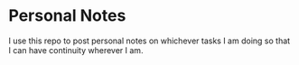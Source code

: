 # Personal Notes

I use this repo to post personal notes on whichever tasks I am doing so that I can have continuity wherever I am.